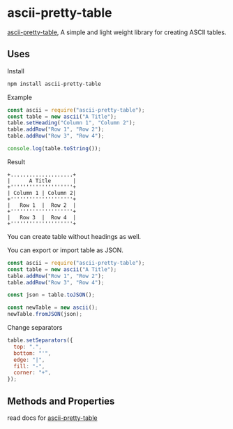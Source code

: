 # ascii-pretty-table

[ascii-pretty-table](https://www.npmjs.com/package/ascii-pretty-table), A simple and light weight library for creating ASCII tables.

## Uses

Install

```bash
npm install ascii-pretty-table
```

Example

```js
const ascii = require("ascii-pretty-table");
const table = new ascii("A Title");
table.setHeading("Column 1", "Column 2");
table.addRow("Row 1", "Row 2");
table.addRow("Row 3", "Row 4");

console.log(table.toString());
```

Result

```ascii
+....................+
|      A Title       |
+''''''''''''''''''''+
| Column 1 | Column 2|
+''''''''''''''''''''+
|   Row 1  |  Row 2  |
+''''''''''''''''''''+
|   Row 3  |  Row 4  |
+''''''''''''''''''''+
```

You can create table without headings as well.

You can export or import table as JSON.

```js
const ascii = require("ascii-pretty-table");
const table = new ascii("A Title");
table.addRow("Row 1", "Row 2");
table.addRow("Row 3", "Row 4");

const json = table.toJSON();

const newTable = new ascii();
newTable.fromJSON(json);
```

Change separators

```js
table.setSeparators({
  top: ".",
  bottom: "'",
  edge: "|",
  fill: "-",
  corner: "+",
});
```

## Methods and Properties

read docs for [ascii-pretty-table](https://imranbarbhuiya.github.io/ascii-pretty-table/)
